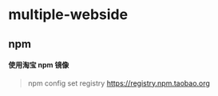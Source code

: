 # multiple-webside

## npm

#### 使用淘宝 npm 镜像

>npm config set registry https://registry.npm.taobao.org


